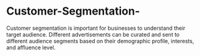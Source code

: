 # Customer-Segmentation-
 Customer segmentation is important for businesses to understand their target audience. Different advertisements can be curated and sent to different audience segments based on their demographic profile, interests, and affluence level.
 
